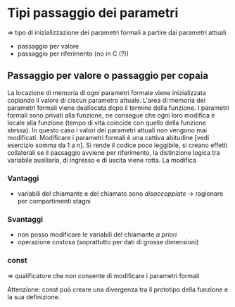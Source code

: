# Tipi passaggio dei parametri
=> tipo di inizializzazione dei parametri formali a partire dai parametri attuali.
- passaggio per valore
- passaggio per riferimento (no in C (?))

## Passaggio per valore o passaggio per copaia
La locazione di memoria di ogni parametri formale viene inizializzata copiando il valore di ciscun parametro attuale.
L'area di memoria dei parametri formali viene deallocata dopo il termine della funzione. I parametri formali sono privati alla funzione, ne consegue che ogni loro modifica è locale alla funzione (tempo di vita coincide con quello della funzione stessa).
In questo caso i valori dei parametri attuali non vengono mai modificati.
Modificare i parametri formali è una cattiva abitudine [vedi esercizio somma da 1 a n]. Si rende il codice poco leggibile, si creano effetti collaterali se il passaggio avviene per riferimento, la distinzione logica tra variabile ausiliaria, di ingresso e di uscita viene rotta. La modifica

### Vantaggi
- variabili del chiamante e del chiamato sono *disaccoppiate* -> ragionare per compartimenti stagni

### Svantaggi
- non posso modificare le variabili del chiamante _a priori_
- operazione costosa (soprattutto per dati di grosse dimensioni)

### const
=> qualificatore che non consente di modificare i parametri formali

Attenzione: const può creare una divergenza tra il prototipo della funzione e la sua definizione.


